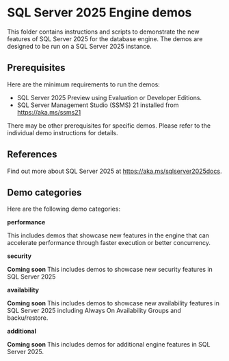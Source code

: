 # SQL Server 2025 Engine demos

This folder contains instructions and scripts to demonstrate the new features of SQL Server 2025 for the database engine. The demos are designed to be run on a SQL Server 2025 instance.

## Prerequisites

Here are the minimum requirements to run the demos:

- SQL Server 2025 Preview using Evaluation or Developer Editions.
- SQL Server Management Studio (SSMS) 21 installed from https://aka.ms/ssms21

There may be other prerequisites for specific demos. Please refer to the individual demo instructions for details.

## References

Find out more about SQL Server 2025 at https://aka.ms/sqlserver2025docs.

## Demo categories

Here are the following demo categories:

**performance**

This includes demos that showcase new features in the engine that can accelerate performance through faster execution or better concurrency.

**security**

 **Coming soon** This includes demos to showcase new security features in SQL Server 2025

**availability**

**Coming soon** This includes demos to showcase new availability features in SQL Server 2025 including Always On Availability Groups and backu/restore.

**additional**

**Coming soon** This includes demos for additional engine features in SQL Server 2025.
